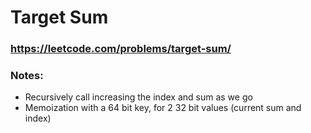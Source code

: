 # Target Sum

### https://leetcode.com/problems/target-sum/

### Notes:

* Recursively call increasing the index and sum as we go
* Memoization with a 64 bit key, for 2 32 bit values (current sum and index)